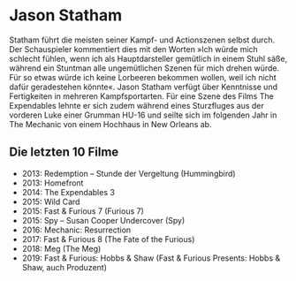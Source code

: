 # Jason Statham
Statham führt die meisten seiner Kampf- und Actionszenen selbst durch. Der Schauspieler kommentiert dies mit den Worten »Ich würde mich schlecht fühlen, wenn ich als Hauptdarsteller gemütlich in einem Stuhl säße, während ein Stuntman alle ungemütlichen Szenen für mich drehen würde. Für so etwas würde ich keine Lorbeeren bekommen wollen, weil ich nicht dafür geradestehen könnte«. Jason Statham verfügt über Kenntnisse und Fertigkeiten in mehreren Kampfsportarten. Für eine Szene des Films The Expendables lehnte er sich zudem während eines Sturzfluges aus der vorderen Luke einer Grumman HU-16 und seilte sich im folgenden Jahr in The Mechanic von einem Hochhaus in New Orleans ab.
## Die letzten 10 Filme
* 2013: Redemption – Stunde der Vergeltung (Hummingbird)
* 2013: Homefront
* 2014: The Expendables 3
* 2015: Wild Card
* 2015: Fast & Furious 7 (Furious 7)
* 2015: Spy – Susan Cooper Undercover (Spy)
* 2016: Mechanic: Resurrection
* 2017: Fast & Furious 8 (The Fate of the Furious)
* 2018: Meg (The Meg)
* 2019: Fast & Furious: Hobbs & Shaw (Fast & Furious Presents: Hobbs & Shaw, auch Produzent)